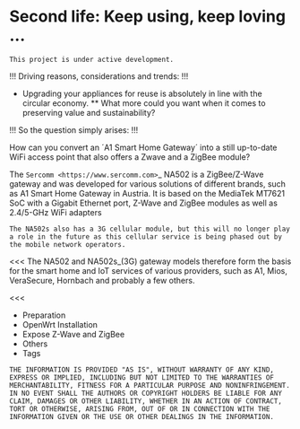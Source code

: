 # Second life: Keep using, keep loving ...
```
This project is under active development.

```

!!! Driving reasons, considerations and trends:
!!! 

* Upgrading your appliances for reuse is absolutely in line with the circular economy. 
** What more could you want when it comes to preserving value and sustainability?

!!! So the question simply arises:
!!! 

How can you convert an ´A1 Smart Home Gateway´ into a still up-to-date WiFi access point that also offers a Zwave and a ZigBee module?

The `Sercomm <https://www.sercomm.com>`_ NA502 is a ZigBee/Z-Wave gateway and was developed for various solutions of different brands, such as A1 Smart Home Gateway in Austria. It is based on the MediaTek MT7621 SoC with a Gigabit Ethernet port, Z-Wave and ZigBee modules as well as 2.4/5-GHz WiFi adapters

```
The NA502s also has a 3G cellular module, but this will no longer play a role in the future as this cellular service is being phased out by the mobile network operators.

```

<<<
The NA502 and NA502s_(3G) gateway models therefore form the basis for the smart home and IoT services of various providers, such as A1, Mios, VeraSecure, Hornbach and probably a few others.

<<<

- Preparation
- OpenWrt Installation
- Expose Z-Wave and ZigBee
- Others
- Tags

```
THE INFORMATION IS PROVIDED "AS IS", WITHOUT WARRANTY OF ANY KIND, EXPRESS OR IMPLIED, INCLUDING BUT NOT LIMITED TO THE WARRANTIES OF MERCHANTABILITY, FITNESS FOR A PARTICULAR PURPOSE AND NONINFRINGEMENT. IN NO EVENT SHALL THE AUTHORS OR COPYRIGHT HOLDERS BE LIABLE FOR ANY CLAIM, DAMAGES OR OTHER LIABILITY, WHETHER IN AN ACTION OF CONTRACT, TORT OR OTHERWISE, ARISING FROM, OUT OF OR IN CONNECTION WITH THE INFORMATION GIVEN OR THE USE OR OTHER DEALINGS IN THE INFORMATION.
```
